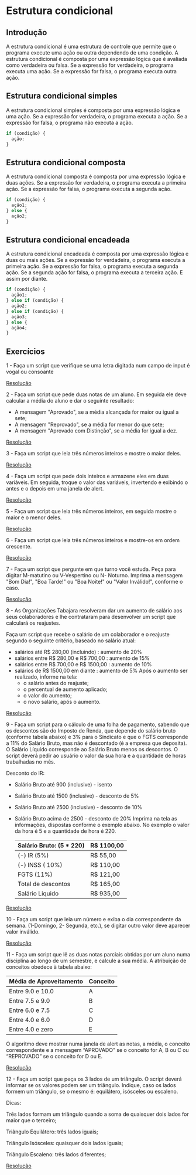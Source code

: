 # Estrutura condicional

## Introdução

A estrutura condicional é uma estrutura de controle que permite que o programa execute uma ação ou outra dependendo de uma condição. A estrutura condicional é composta por uma expressão lógica que é avaliada como verdadeira ou falsa. Se a expressão for verdadeira, o programa executa uma ação. Se a expressão for falsa, o programa executa outra ação.

## Estrutura condicional simples

A estrutura condicional simples é composta por uma expressão lógica e uma ação. Se a expressão for verdadeira, o programa executa a ação. Se a expressão for falsa, o programa não executa a ação.

```javascript
if (condição) {
  ação;
}
```

## Estrutura condicional composta

A estrutura condicional composta é composta por uma expressão lógica e duas ações. Se a expressão for verdadeira, o programa executa a primeira ação. Se a expressão for falsa, o programa executa a segunda ação.

```javascript
if (condição) {
  ação1;
} else {
  ação2;
}
```

## Estrutura condicional encadeada

A estrutura condicional encadeada é composta por uma expressão lógica e duas ou mais ações. Se a expressão for verdadeira, o programa executa a primeira ação. Se a expressão for falsa, o programa executa a segunda ação. Se a segunda ação for falsa, o programa executa a terceira ação. E assim por diante.

```javascript
if (condição) {
  ação1;
} else if (condição) {
  ação2;
} else if (condição) {
  ação3;
} else {
  ação4;
}
```

## Exercícios

1 - Faça um script que verifique se uma letra digitada num campo de input é vogal ou consoante

[Resolução](https://rafaelmachadobr.github.io/lista-exercicios-js/estruturaCondicional/ex01/)

2 - Faça um script que pede duas notas de um aluno. Em seguida ele deve calcular a média do aluno e dar o seguinte resultado:

- A mensagem "Aprovado", se a média alcançada for maior ou igual a sete;
- A mensagem "Reprovado", se a média for menor do que sete;
- A mensagem "Aprovado com Distinção", se a média for igual a dez.

[Resolução](https://rafaelmachadobr.github.io/lista-exercicios-js/estruturaCondicional/ex02/)

3 - Faça um script que leia três números inteiros e mostre o maior deles.

[Resolução](https://rafaelmachadobr.github.io/lista-exercicios-js/estruturaCondicional/ex03/)

4 - Faça um script que pede dois inteiros e armazene eles em duas variáveis. Em seguida, troque o valor das variáveis, invertendo e exibindo o antes e o depois em uma janela de alert.

[Resolução](https://rafaelmachadobr.github.io/lista-exercicios-js/estruturaCondicional/ex04/)

5 - Faça um script que leia três números inteiros, em seguida mostre o maior e o menor deles.

[Resolução](https://rafaelmachadobr.github.io/lista-exercicios-js/estruturaCondicional/ex05/)

6 - Faça um script que leia três números inteiros e mostre-os em ordem crescente.

[Resolução](https://rafaelmachadobr.github.io/lista-exercicios-js/estruturaCondicional/ex06/)

7 - Faça um script que pergunte em que turno você estuda. Peça para digitar M-matutino ou V-Vespertino ou N- Noturno. Imprima a mensagem "Bom Dia!", "Boa Tarde!" ou "Boa Noite!" ou "Valor Inválido!", conforme o caso.

[Resolução](https://rafaelmachadobr.github.io/lista-exercicios-js/estruturaCondicional/ex07/)

8 - As Organizações Tabajara resolveram dar um aumento de salário aos seus colaboradores e lhe contrataram para desenvolver um script que calculará os reajustes.

Faça um script que recebe o salário de um colaborador e o reajuste segundo o seguinte critério, baseado no salário atual:

- salários até R$ 280,00 (incluindo) : aumento de 20%
- salários entre R$ 280,00 e R$ 700,00 : aumento de 15%
- salários entre R$ 700,00 e R$ 1500,00 : aumento de 10%
- salários de R$ 1500,00 em diante : aumento de 5% Após o aumento ser realizado, informe na tela:
  - o salário antes do reajuste;
  - o percentual de aumento aplicado;
  - o valor do aumento;
  - o novo salário, após o aumento.

[Resolução](https://rafaelmachadobr.github.io/lista-exercicios-js/estruturaCondicional/ex08/)

9 - Faça um script para o cálculo de uma folha de pagamento, sabendo que os descontos são do Imposto de Renda, que depende do salário bruto (conforme tabela abaixo) e 3% para o Sindicato e que o FGTS corresponde a 11% do Salário Bruto, mas não é descontado (é a empresa que deposita). O Salário Líquido corresponde ao Salário Bruto menos os descontos. O script deverá pedir ao usuário o valor da sua hora e a quantidade de horas trabalhadas no mês.

Desconto do IR:

- Salário Bruto até 900 (inclusive) - isento
- Salário Bruto até 1500 (inclusive) - desconto de 5%
- Salário Bruto até 2500 (inclusive) - desconto de 10%
- Salário Bruto acima de 2500 - desconto de 20% Imprima na tela as informações, dispostas conforme o exemplo abaixo. No exemplo o valor da hora é 5 e a quantidade de hora é 220.

  | Salário Bruto: (5 \* 220) | R$ 1100,00 |
  | ------------------------- | ---------- |
  | (-) IR (5%)               | R$ 55,00   |
  | (-) INSS ( 10%)           | R$ 110,00  |
  | FGTS (11%)                | R$ 121,00  |
  | Total de descontos        | R$ 165,00  |
  | Salário Liquido           | R$ 935,00  |

[Resolução](https://rafaelmachadobr.github.io/lista-exercicios-js/estruturaCondicional/ex09/)

10 - Faça um script que leia um número e exiba o dia correspondente da semana. (1-Domingo, 2- Segunda, etc.), se digitar outro valor deve aparecer valor inválido.

[Resolução](https://rafaelmachadobr.github.io/lista-exercicios-js/estruturaCondicional/ex10/)

11 - Faça um script que lê as duas notas parciais obtidas por um aluno numa disciplina ao longo de um semestre, e calcule a sua média. A atribuição de conceitos obedece à tabela abaixo:

| Média de Aproveitamento | Conceito |
| ----------------------- | -------- |
| Entre 9.0 e 10.0        | A        |
| Entre 7.5 e 9.0         | B        |
| Entre 6.0 e 7.5         | C        |
| Entre 4.0 e 6.0         | D        |
| Entre 4.0 e zero        | E        |

O algoritmo deve mostrar numa janela de alert as notas, a média, o conceito correspondente e a mensagem “APROVADO” se o conceito for A, B ou C ou “REPROVADO” se o conceito for D ou E.

[Resolução](https://rafaelmachadobr.github.io/lista-exercicios-js/estruturaCondicional/ex11/)

12 - Faça um script que peça os 3 lados de um triângulo. O script deverá informar se os valores podem ser um triângulo. Indique, caso os lados formem um triângulo, se o mesmo é: equilátero, isósceles ou escaleno.

Dicas:

Três lados formam um triângulo quando a soma de quaisquer dois lados for maior que o terceiro;

Triângulo Equilátero: três lados iguais;

Triângulo Isósceles: quaisquer dois lados iguais;

Triângulo Escaleno: três lados diferentes;

[Resolução](https://rafaelmachadobr.github.io/lista-exercicios-js/estruturaCondicional/ex12/)